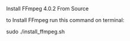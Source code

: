 Install FFmpeg 4.0.2 From Source

to Install FFmpeg run this command on terminal:

sudo ./install_ffmpeg.sh
